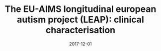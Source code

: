 ---
title: "The EU-AIMS longitudinal european autism project (LEAP): clinical characterisation"
collection: publications
pubtype: 'named'
permalink: /publication/2017-12-01-The-EU-AIMS-longitud
date: 2017-12-01
venue: 'Molecular autism'
citation: 'Tony Charman, Eva Loth, Julian Tillmann, Daisy Crawley, Caroline Wooldridge, David Goyard, Jumana Ahmad, Bonnie Auyeung, Sara Ambrosino, Tobias Banaschewski, Simon Baron-Cohen, Sarah Baumeister, Christian Beckmann, Sven Bolte, Thomas Bourgeron, Carsten Bours, Michael Brammer, Daniel Brandeis, Claudia Brogna, Yvette De Bruijn, Bhismadev Chakrabarti, Ineke Cornelissen, Flavio Dell&quot;Acqua, Guillaume Dumas, Sarah Durston, Christine Ecker, Jessica Faulkner, Vincent Frouin, Pilar Garces, Lindsay Ham, Hannah Hayward, Joerg Hipp, Rosemary J Holt, Johan Isaksson, Mark H Johnson, Emily JH Jones, Prantik Kundu, Meng-Chuan Lai, Xavier Liogier D’ardhuy, Michael V Lombardo, David J Lythgoe, Rene Mandl, Luke Mason, Andreas Meyer-Lindenberg, Carolin Moessnang, <b>Nico Mueller</b>, Laurence O’dwyer, Marianne Oldehinkel, Bob Oranje, Gahan Pandina, Antonio M Persico, Barbara Ruggeri, Amber NV Ruigrok, Jessica Sabet, Roberto Sacco, Antonia San Jose Caceres, Emily Simonoff, Roberto Toro, Heike Tost, Jack Waldman, Steve CR Williams, Marcel P Zwiers, Will Spooren, Declan GM Murphy, Jan K Buitelaar, &quot;The EU-AIMS longitudinal european autism project (LEAP): clinical characterisation.&quot; Molecular autism, 2017.'
---